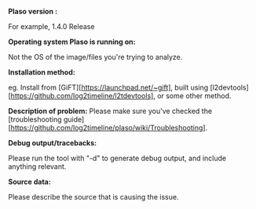 **Plaso version :**

For example, 1.4.0 Release

**Operating system Plaso is running on:**

Not the OS of the image/files you're trying to analyze.

**Installation method:**

eg. Install from [GiFT][https://launchpad.net/~gift], built using [l2devtools][https://github.com/log2timeline/l2tdevtools], or some other method.

**Description of problem:**
Please make sure you've checked the [troubleshooting guide][https://github.com/log2timeline/plaso/wiki/Troubleshooting].

**Debug output/tracebacks:**

Please run the tool with "-d" to generate debug output, and include anything relevant.

**Source data:**

Please describe the source that is causing the issue.

